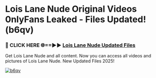 # Lois Lane Nude Original Videos 0nlyFans Leaked - Files Updated! (b6qv)

<h3>🔴 CLICK HERE 🌐==►► <a href="https://tinyurl.com/5h6xmrr3" rel="nofollow">Lois Lane Nude Updated Files</a></h3>

Get Lois Lane Nude and all content. Now you can access all videos and pictures of Lois Lane Nude. New Updated Files 2025!

[![b6qv](https://i.imgur.com/KVD873Z.gif)](https://tinyurl.com/5h6xmrr3)
